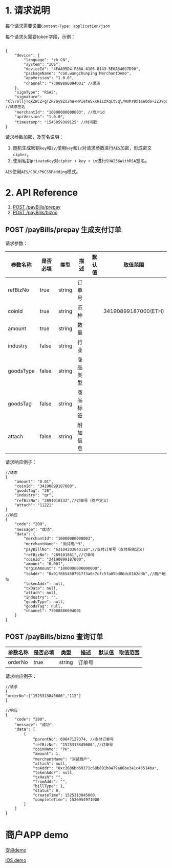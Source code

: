 # 1. 请求说明

每个请求需要设置`Content-Type: application/json`


每个请求头需要token字段，示例：
```

{
	"device": {
		"language": "zh_CN",
		"system": "IOS",
		"deviceId": "4FAA95D4-F86A-4105-8143-5E6A54097D90",
		"packageName": "com.wangchunping.MerchantDemo",
		"appVersion": "1.0.0",
		"channel": "73088886094001" //渠道
	},
	"signType": "RSA2",
	"signature": "Kl\/slljTqkZWCZ+gTZR7ay9Zs2hW+HPIeteSxKHiIzXqCtSq\/WUMr0x1aeOdo+2ZJvpD4iejojFdOhdfqoOucJCn\/Dazo2xrR8IQzczNC5jT+JW1VDS566VDE4U0l7Xq49U8FxVg3y8NOBbvo8tFLkBr5ingVs2VGlFpy39vkbg+DHrqpjn3n7nlgRtM+2\/ods2KQN2vZOgVxZDg9wvV1RdeK4ul6v7iGhnH4gM7rN5nhKop5icm+F8CQ8JCmviSGjY7t21Jx4p5oG2XTUIrTOoJRYbR5MZg5DglVEiUp1qVXGycvaN87x+z2iiCU79bxkRG6p3wP0jUA9KmZCKq9A==", //请求签名
	"merchantId": "10000000000003", //商户id
	"apiVersion": "1.0.0",
	"timestamp": "1545959389125" //时间戳
}

```

请求参数加密，及签名说明：

1. 随机生成密钥`key`和`iv`,使用`key`和`iv`对请求参数进行`AES`加密，形成密文`cipher`。
2. 使用私钥`privateKey`对`cipher + key + iv`进行`SHA256WithRSA`签名。

`AES`使用`AES/CBC/PKCS5Padding`模式。


# 2. API Reference

1. [POST /payBills/prepay](#post-paybillsprepay-生成支付订单)
2. [POST /payBills/bizno](#post-paybillsbizno-查询订单)

##  POST /payBills/prepay 生成支付订单

请求参数：

参数名称 | 是否必填 | 类型 | 描述 | 默认值 | 取值范围
---|---|---|---|---|---
refBizNo | true | string | 订单号 | |
coinId | true | string | 币种 | | 34190899187000(ETH)
amount | true | string | 数量 | |
industry | false | string | 行业 |
goodsType | false | string | 商品类型 |
goodsTag | false | string | 商品标签 |
attach | false  | string | 附加信息 |

请求响应例子：
```
//请求
{
	"amount": "0.01",
	"coinId": "34190899187000",
	"goodsTag": "20",
	"industry": "qr",
	"refBizNo": "2891018132",//订单号（商户定义）
	"attach": "11221"
}
//响应
{
	"code": "200",
	"message": "成功",
	"data": {
		"merchantId": "10000000000003",
		"merchantName": "测试商户3",
		"payBillNo": "63104203643110",//支付订单号（支付系统定义）
		"refBizNo": "289101861",//订单号
		"coinId": "34190899187000",
		"amount": "0.001",
		"orginAmount": "1000000000000000",
		"toAddr": "0x91f8654587917f3a0c7cfc5fa05bd86dc0162ddb",//商户地址
		"tokenAddr": null,
		"txData": null,
		"attach": null,
		"industry": "",
		"goodsType": null,
		"goodsTag": null,
		"channel": 73088886094001
	}
}

```

## POST /payBills/bizno 查询订单

参数名称 | 是否必填 | 类型 | 描述 | 默认值 | 取值范围
---|---|---|---|---|---
orderNo | true | string | 订单号 | |

请求响应例子：
```
//请求
{
"orderNo":["1525313845606","112"]
}

//响应
{
    "code": "200",
    "message": "成功",
    "data": [
        {
            "parentNo": 69847127374, //支付订单号
            "refBizNo": "1525313845606",//订单号
            "coinName": "PH",
            "amount": 1,
            "merchantName": "测试商户",
            "attach": null,
            "toAddr": "0xc2606bd69171c68b891b8479a86be341c43514ba",
            "tokenAddr": null,
            "txHash": "",
            "fromAddr": "",
            "billType": 1,
            "status": 0,
            "createTime": 1525313845000,
            "completeTime": 1526954971000
        }
    ]
}

```


# 商户APP demo
[安卓demo](https://github.com/zhukunpeng0503/PayDemo)

[IOS demo](https://github.com/wangchunping2011/MerchantDemo)
